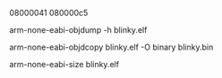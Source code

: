 08000041
080000c5

arm-none-eabi-objdump -h blinky.elf

arm-none-eabi-objdcopy blinky.elf -O binary blinky.bin

arm-none-eabi-size blinky.elf

